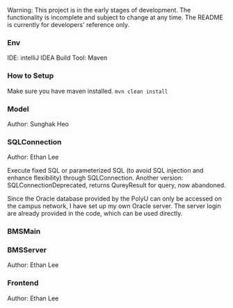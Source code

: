 Warning: 
This project is in the early stages of development. The functionality is incomplete and subject to change at any time.
The README is currently for developers' reference only.

### Env
IDE: intelliJ IDEA
Build Tool: Maven

### How to Setup
Make sure you have maven installed.
`mvn clean install`

### Model
Author: Sunghak Heo

### SQLConnection
Author: Ethan Lee

Execute fixed SQL or parameterized SQL (to avoid SQL injection and enhance flexibility) through SQLConnection.
Another version: SQLConnectionDeprecated, returns QureyResult for query, now abandoned.

Since the Oracle database provided by the PolyU can only be accessed on the campus network, I have set up my own Oracle server. The server login are already provided in the code, which can be used directly.

### BMSMain

### BMSServer
Author: Ethan Lee

### Frontend
Author: Ethan Lee
